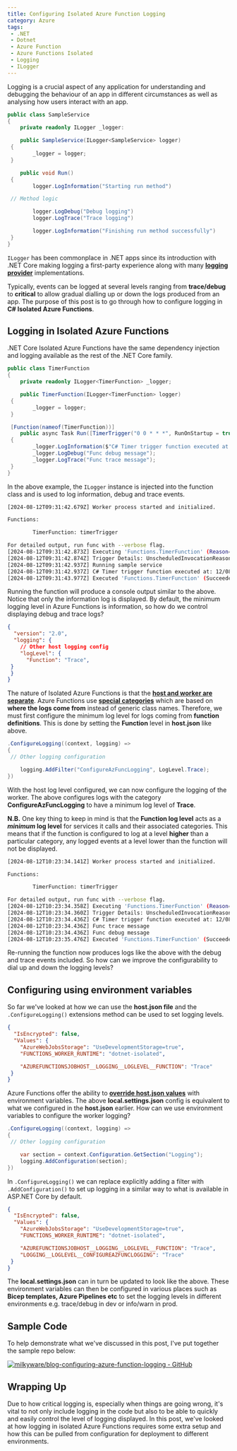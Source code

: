 ```yaml
---
title: Configuring Isolated Azure Function Logging
category: Azure
tags:
 - .NET
 - Dotnet
 - Azure Function
 - Azure Functions Isolated
 - Logging
 - ILogger
---
```


Logging is a crucial aspect of any application for understanding and debugging the behaviour of an app in different circumstances as well as analysing how users interact with an app.

``` cs
public class SampleService
{
    private readonly ILogger _logger:

    public SampleService(ILogger<SampleService> logger)
 {
        _logger = logger;
 }

    public void Run()
 {
        logger.LogInformation("Starting run method")

 // Method logic

        logger.LogDebug("Debug logging")
        logger.LogTrace("Trace logging")

        logger.LogInformation("Finishing run method successfully")
 }
}
```

`ILogger` has been commonplace in .NET apps since its introduction with .NET Core making logging a first-party experience along with many **[logging provider](https://learn.microsoft.com/en-us/dotnet/core/extensions/logging-providers#third-party-logging-providers)** implementations.

Typically, events can be logged at several levels ranging from **trace/debug** to **critical** to allow gradual dialling up or down the logs produced from an app. The purpose of this post is to go through how to configure logging in **C# Isolated Azure Functions**.

## Logging in Isolated Azure Functions

.NET Core Isolated Azure Functions have the same dependency injection and logging available as the rest of the .NET Core family.

``` cs
public class TimerFunction
{
    private readonly ILogger<TimerFunction> _logger;

    public TimerFunction(ILogger<TimerFunction> logger)
 {
        _logger = logger;
 }

 [Function(nameof(TimerFunction))]
    public async Task Run([TimerTrigger("0 0 * * *", RunOnStartup = true)] TimerInfo timerInfo)
 {
        _logger.LogInformation($"C# Timer trigger function executed at: {DateTime.Now}");
        _logger.LogDebug("Func debug message");
        _logger.LogTrace("Func trace message");
 }
}
```

In the above example, the `ILogger` instance is injected into the function class and is used to log information, debug and trace events.

``` bash
[2024-08-12T09:31:42.679Z] Worker process started and initialized.

Functions:

        TimerFunction: timerTrigger

For detailed output, run func with --verbose flag.
[2024-08-12T09:31:42.873Z] Executing 'Functions.TimerFunction' (Reason='Timer fired at 2024-08-12T10:31:42.8543941+01:00', Id=15cf5011-978a-4d8c-ab41-0679249326fc)
[2024-08-12T09:31:42.874Z] Trigger Details: UnscheduledInvocationReason: RunOnStartup
[2024-08-12T09:31:42.937Z] Running sample service
[2024-08-12T09:31:42.937Z] C# Timer trigger function executed at: 12/08/2024 10:31:42
[2024-08-12T09:31:43.977Z] Executed 'Functions.TimerFunction' (Succeeded, Id=15cf5011-978a-4d8c-ab41-0679249326fc, Duration=1115ms)
```

Running the function will produce a console output similar to the above. Notice that only the information log is displayed. By default, the minimum logging level in Azure Functions is information, so how do we control displaying debug and trace logs?

``` json
{
  "version": "2.0",
  "logging": {
    // Other host logging config
    "logLevel": {
      "Function": "Trace",
 }
 }
}
```

The nature of Isolated Azure Functions is that the **[host and worker are separate](https://learn.microsoft.com/en-us/azure/azure-functions/dotnet-isolated-process-guide?tabs=windows#managing-log-levels)**. Azure Functions use **[special categories](https://learn.microsoft.com/en-us/azure/azure-functions/configure-monitoring?tabs=v2#configure-categories)** which are based on **where the logs come from** instead of generic class names. Therefore, we must first configure the minimum log level for logs coming from **function definitions**. This is done by setting the **Function** level in **host.json** like above.

``` cs
.ConfigureLogging((context, logging) =>
{
 // Other logging configuration

    logging.AddFilter("ConfigureAzFuncLogging", LogLevel.Trace);
})
```

With the host log level configured, we can now configure the logging of the worker. The above configures logs with the category **ConfigureAzFuncLogging** to have a minimum log level of **Trace**.

**N.B.** One key thing to keep in mind is that the **Function log level** acts as a ***minimum* log level** for services it calls and their associated categories. This means that if the function is configured to log at a level **higher** than a particular category, any logged events at a level lower than the function will not be displayed.

``` bash
[2024-08-12T10:23:34.141Z] Worker process started and initialized.

Functions:

        TimerFunction: timerTrigger

For detailed output, run func with --verbose flag.
[2024-08-12T10:23:34.358Z] Executing 'Functions.TimerFunction' (Reason='Timer fired at 2024-08-12T11:23:34.3354849+01:00', Id=81715cb9-b8bc-4ff2-8aed-64654536b89c)
[2024-08-12T10:23:34.360Z] Trigger Details: UnscheduledInvocationReason: RunOnStartup
[2024-08-12T10:23:34.436Z] C# Timer trigger function executed at: 12/08/2024 11:23:34
[2024-08-12T10:23:34.436Z] Func trace message
[2024-08-12T10:23:34.436Z] Func debug message
[2024-08-12T10:23:35.476Z] Executed 'Functions.TimerFunction' (Succeeded, Id=81715cb9-b8bc-4ff2-8aed-64654536b89c, Duration=1133ms)
```

Re-running the function now produces logs like the above with the debug and trace events included. So how can we improve the configurability to dial up and down the logging levels?

## Configuring using environment variables

So far we've looked at how we can use the **host.json file** and the `.ConfigureLogging()` extensions method can be used to set logging levels.

``` json
{
  "IsEncrypted": false,
  "Values": {
    "AzureWebJobsStorage": "UseDevelopmentStorage=true",
    "FUNCTIONS_WORKER_RUNTIME": "dotnet-isolated",

    "AZUREFUNCTIONSJOBHOST__LOGGING__LOGLEVEL__FUNCTION": "Trace"
 }
}
```

Azure Functions offer the ability to **[override host.json values](https://learn.microsoft.com/en-us/azure/azure-functions/functions-host-json#override-hostjson-values)** with environment variables. The above **local.settings.json** config is equivalent to what we configured in the **host.json** earlier. How can we use environment variables to configure the worker logging?

``` cs
.ConfigureLogging((context, logging) =>
{
 // Other logging configuration

    var section = context.Configuration.GetSection("Logging");
    logging.AddConfiguration(section);
})
```

In `.ConfigureLogging()` we can replace explicitly adding a filter with `.AddConfiguration()` to set up logging in a similar way to what is available in ASP.NET Core by default.

``` json
{
  "IsEncrypted": false,
  "Values": {
    "AzureWebJobsStorage": "UseDevelopmentStorage=true",
    "FUNCTIONS_WORKER_RUNTIME": "dotnet-isolated",

    "AZUREFUNCTIONSJOBHOST__LOGGING__LOGLEVEL__FUNCTION": "Trace",
    "LOGGING__LOGLEVEL__CONFIGUREAZFUNCLOGGING": "Trace"
 }
}
```

The **local.settings.json** can in turn be updated to look like the above. These environment variables can then be configured in various places such as **Bicep templates, Azure Pipelines etc** to set the logging levels in different environments e.g. trace/debug in dev or info/warn in prod.

## Sample Code

To help demonstrate what we've discussed in this post, I've put together the sample repo below:

[![milkyware/blog-configuring-azure-function-logging - GitHub](https://gh-card.dev/repos/milkyware/blog-configuring-azure-function-logging.svg?fullname=)](https://github.com/milkyware/blog-configuring-azure-function-logging)

## Wrapping Up

Due to how critical logging is, especially when things are going wrong, it's vital to not only include logging in the code but also to be able to quickly and easily control the level of logging displayed. In this post, we've looked at how logging in isolated Azure Functions requires some extra setup and how this can be pulled from configuration for deployment to different environments.
